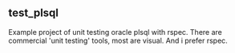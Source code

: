 test_plsql
----------

Example project of unit testing oracle plsql with rspec. There are  commercial 'unit testing' tools, most are visual. And i prefer rspec.